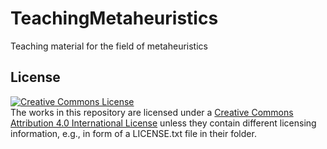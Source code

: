 # TeachingMetaheuristics
Teaching material for the field of metaheuristics

## License
<a rel="license" href="http://creativecommons.org/licenses/by/4.0/"><img alt="Creative Commons License" style="border-width:0" src="https://i.creativecommons.org/l/by/4.0/88x31.png" /></a><br />The works in this repository are licensed under a <a rel="license" href="http://creativecommons.org/licenses/by/4.0/">Creative Commons Attribution 4.0 International License</a> unless they contain different licensing information, e.g., in form of a LICENSE.txt file in their folder.
